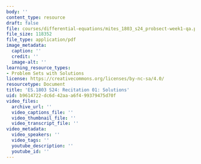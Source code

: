 ```yaml
---
body: ''
content_type: resource
draft: false
file: courses/differential-equations/mites_1803_s24_probsect-week1-qa.pdf
file_size: 118352
file_type: application/pdf
image_metadata:
  caption: ''
  credit: ''
  image-alt: ''
learning_resource_types:
- Problem Sets with Solutions
license: https://creativecommons.org/licenses/by-nc-sa/4.0/
resourcetype: Document
title: 'ES.1803 S24: Recitation 01: Solutions'
uid: b9614722-dc6d-42aa-a6f4-99379475d70f
video_files:
  archive_url: ''
  video_captions_file: ''
  video_thumbnail_file: ''
  video_transcript_file: ''
video_metadata:
  video_speakers: ''
  video_tags: ''
  youtube_description: ''
  youtube_id: ''
---
```

